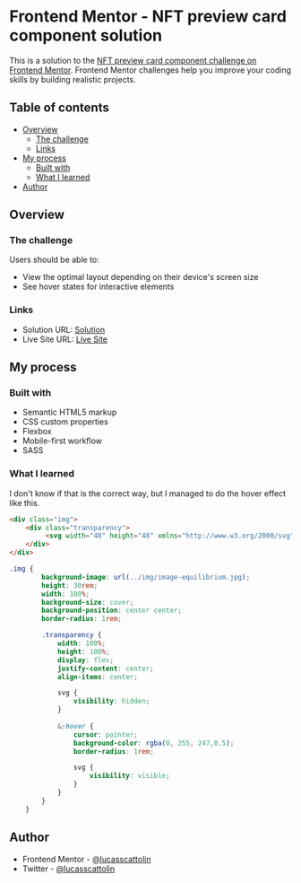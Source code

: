 # Frontend Mentor - NFT preview card component solution

This is a solution to the [NFT preview card component challenge on Frontend Mentor](https://www.frontendmentor.io/challenges/nft-preview-card-component-SbdUL_w0U). Frontend Mentor challenges help you improve your coding skills by building realistic projects. 

## Table of contents

- [Overview](#overview)
  - [The challenge](#the-challenge)
  - [Links](#links)
- [My process](#my-process)
  - [Built with](#built-with)
  - [What I learned](#what-i-learned)
- [Author](#author)

## Overview

### The challenge

Users should be able to:

- View the optimal layout depending on their device's screen size
- See hover states for interactive elements

### Links

- Solution URL: [Solution](https://www.frontendmentor.io/solutions/nft-preview-card-component-sassscss-0SWfKXAtTI)
- Live Site URL: [Live Site](https://warm-starlight-acac92.netlify.app/)

## My process

### Built with

- Semantic HTML5 markup
- CSS custom properties
- Flexbox
- Mobile-first workflow
- SASS

### What I learned

I don't know if that is the correct way, but I managed to do the hover effect like this.

```html
<div class="img">
    <div class="transparency">
         <svg width="48" height="48" xmlns="http://www.w3.org/2000/svg"><g fill="none" fill-rule="evenodd"><path d="M0 0h48v48H0z"/><path d="M24 9C14 9 5.46 15.22 2 24c3.46 8.78 12 15 22 15 10.01 0 18.54-6.22 22-15-3.46-8.78-11.99-15-22-15Zm0 25c-5.52 0-10-4.48-10-10s4.48-10 10-10 10 4.48 10 10-4.48 10-10 10Zm0-16c-3.31 0-6 2.69-6 6s2.69 6 6 6 6-2.69 6-6-2.69-6-6-6Z" fill="#FFF" fill-rule="nonzero"/></g></svg>
    </div>
</div>
```
```scss
.img {
        background-image: url(../img/image-equilibrium.jpg);
        height: 30rem;
        width: 100%;
        background-size: cover;
        background-position: center center;
        border-radius: 1rem;

        .transparency {
            width: 100%;
            height: 100%;
            display: flex;
            justify-content: center;
            align-items: center;

            svg {
                visibility: hidden;
            }
            
            &:hover {
                cursor: pointer;
                background-color: rgba(0, 255, 247,0.5);
                border-radius: 1rem;

                svg {
                    visibility: visible;
                }
            }
        }
    }
```

## Author

- Frontend Mentor - [@lucasscattolin](https://www.frontendmentor.io/profile/lucasscattolin)
- Twitter - [@lucasscattolin](https://www.twitter.com/lucasscattolin)
